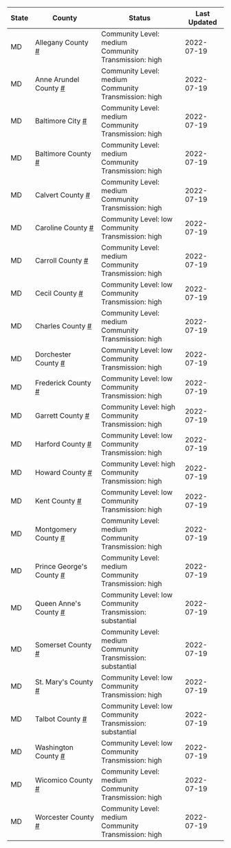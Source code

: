 State | County | Status | Last Updated
--- | --- | --- | --- 
MD | Allegany County <a href="#allegany_county">#</a> | <a name="allegany_county"></a>Community Level: medium<br/>Community Transmission: high | 2022-07-19
MD | Anne Arundel County <a href="#anne_arundel_county">#</a> | <a name="anne_arundel_county"></a>Community Level: medium<br/>Community Transmission: high | 2022-07-19
MD | Baltimore City <a href="#baltimore_city">#</a> | <a name="baltimore_city"></a>Community Level: medium<br/>Community Transmission: high | 2022-07-19
MD | Baltimore County <a href="#baltimore_county">#</a> | <a name="baltimore_county"></a>Community Level: medium<br/>Community Transmission: high | 2022-07-19
MD | Calvert County <a href="#calvert_county">#</a> | <a name="calvert_county"></a>Community Level: medium<br/>Community Transmission: high | 2022-07-19
MD | Caroline County <a href="#caroline_county">#</a> | <a name="caroline_county"></a>Community Level: low<br/>Community Transmission: high | 2022-07-19
MD | Carroll County <a href="#carroll_county">#</a> | <a name="carroll_county"></a>Community Level: medium<br/>Community Transmission: high | 2022-07-19
MD | Cecil County <a href="#cecil_county">#</a> | <a name="cecil_county"></a>Community Level: low<br/>Community Transmission: high | 2022-07-19
MD | Charles County <a href="#charles_county">#</a> | <a name="charles_county"></a>Community Level: medium<br/>Community Transmission: high | 2022-07-19
MD | Dorchester County <a href="#dorchester_county">#</a> | <a name="dorchester_county"></a>Community Level: low<br/>Community Transmission: high | 2022-07-19
MD | Frederick County <a href="#frederick_county">#</a> | <a name="frederick_county"></a>Community Level: low<br/>Community Transmission: high | 2022-07-19
MD | Garrett County <a href="#garrett_county">#</a> | <a name="garrett_county"></a>Community Level: high<br/>Community Transmission: high | 2022-07-19
MD | Harford County <a href="#harford_county">#</a> | <a name="harford_county"></a>Community Level: low<br/>Community Transmission: high | 2022-07-19
MD | Howard County <a href="#howard_county">#</a> | <a name="howard_county"></a>Community Level: high<br/>Community Transmission: high | 2022-07-19
MD | Kent County <a href="#kent_county">#</a> | <a name="kent_county"></a>Community Level: low<br/>Community Transmission: high | 2022-07-19
MD | Montgomery County <a href="#montgomery_county">#</a> | <a name="montgomery_county"></a>Community Level: medium<br/>Community Transmission: high | 2022-07-19
MD | Prince George's County <a href="#prince_george's_county">#</a> | <a name="prince_george's_county"></a>Community Level: medium<br/>Community Transmission: high | 2022-07-19
MD | Queen Anne's County <a href="#queen_anne's_county">#</a> | <a name="queen_anne's_county"></a>Community Level: low<br/>Community Transmission: substantial | 2022-07-19
MD | Somerset County <a href="#somerset_county">#</a> | <a name="somerset_county"></a>Community Level: medium<br/>Community Transmission: substantial | 2022-07-19
MD | St. Mary's County <a href="#st._mary's_county">#</a> | <a name="st._mary's_county"></a>Community Level: low<br/>Community Transmission: high | 2022-07-19
MD | Talbot County <a href="#talbot_county">#</a> | <a name="talbot_county"></a>Community Level: low<br/>Community Transmission: substantial | 2022-07-19
MD | Washington County <a href="#washington_county">#</a> | <a name="washington_county"></a>Community Level: low<br/>Community Transmission: high | 2022-07-19
MD | Wicomico County <a href="#wicomico_county">#</a> | <a name="wicomico_county"></a>Community Level: medium<br/>Community Transmission: high | 2022-07-19
MD | Worcester County <a href="#worcester_county">#</a> | <a name="worcester_county"></a>Community Level: medium<br/>Community Transmission: high | 2022-07-19
